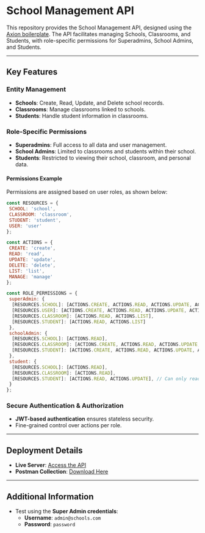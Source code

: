 # School Management API  

This repository provides the School Management API, designed using the [Axion boilerplate](https://github.com/qantra-io/axion). The API facilitates managing Schools, Classrooms, and Students, with role-specific permissions for Superadmins, School Admins, and Students.  

---

## Key Features  

### **Entity Management**  

- **Schools**: Create, Read, Update, and Delete school records.  
- **Classrooms**: Manage classrooms linked to schools.  
- **Students**: Handle student information in classrooms.  

### **Role-Specific Permissions**  

- **Superadmins**: Full access to all data and user management.  
- **School Admins**: Limited to classrooms and students within their school.  
- **Students**: Restricted to viewing their school, classroom, and personal data.  

#### **Permissions Example**  

Permissions are assigned based on user roles, as shown below:  

```javascript  
const RESOURCES = {
 SCHOOL: 'school',
 CLASSROOM: 'classroom',
 STUDENT: 'student',
 USER: 'user'
};

const ACTIONS = {
 CREATE: 'create',
 READ: 'read',
 UPDATE: 'update',
 DELETE: 'delete',
 LIST: 'list',
 MANAGE: 'manage'
};

const ROLE_PERMISSIONS = {
 superAdmin: {
  [RESOURCES.SCHOOL]: [ACTIONS.CREATE, ACTIONS.READ, ACTIONS.UPDATE, ACTIONS.DELETE, ACTIONS.LIST, ACTIONS.MANAGE],
  [RESOURCES.USER]: [ACTIONS.CREATE, ACTIONS.READ, ACTIONS.UPDATE, ACTIONS.DELETE, ACTIONS.LIST, ACTIONS.MANAGE],
  [RESOURCES.CLASSROOM]: [ACTIONS.READ, ACTIONS.LIST],
  [RESOURCES.STUDENT]: [ACTIONS.READ, ACTIONS.LIST]
 },
 schoolAdmin: {
  [RESOURCES.SCHOOL]: [ACTIONS.READ],
  [RESOURCES.CLASSROOM]: [ACTIONS.CREATE, ACTIONS.READ, ACTIONS.UPDATE, ACTIONS.DELETE, ACTIONS.LIST, ACTIONS.MANAGE],
  [RESOURCES.STUDENT]: [ACTIONS.CREATE, ACTIONS.READ, ACTIONS.UPDATE, ACTIONS.DELETE, ACTIONS.LIST, ACTIONS.MANAGE],
 },
 student: {
  [RESOURCES.SCHOOL]: [ACTIONS.READ],
  [RESOURCES.CLASSROOM]: [ACTIONS.READ],
  [RESOURCES.STUDENT]: [ACTIONS.READ, ACTIONS.UPDATE], // Can only read/update their own profile
 }
};
```  

### **Secure Authentication & Authorization**  

- **JWT-based authentication** ensures stateless security.  
- Fine-grained control over actions per role.  

---

## Deployment Details  

- **Live Server**: [Access the API](https://school-management-system-production-23a8.up.railway.app/)  
- **Postman Collection**: [Download Here](./school-management-system.postman_collection.json)  

---

## Additional Information  

- Test using the **Super Admin credentials**:  
  - **Username**: `admin@schools.com`  
  - **Password**: `password`  
